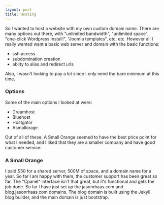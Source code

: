 ```yaml
---
layout: post
title: Hosting
---
```


So I wanted to host a website with my own custom domain name.  There are many options out there, with "unlimited bandwidth", "unlimited space", "one-click Wordpress install!", "Joomla templates", etc, etc.  However all I really wanted want a basic web server and domain with the basic functions:

- ssh access
- subdomination creation
- abilty to alias and redirect urls

Also, I wasn't looking to pay a lot since I only need the bare minimum at this time.

### Options
Some of the main options I looked at were:

- Dreamhost
- Bluehost
- Hostgator
- Asmallorage

Out of all of these, A Small Orange seemed to have the best price point for what I needed, and I liked that they are a smaller company and have good customer service.

### A Small Orange
I paid $50 for a shared server, 500M of space, and a domain name for a year.  So far I am happy with them, the customer support has been great so far.  The "Cpanel" interface isn't that great, but it's functional and gets the job done.  So far I have just set up the jasonrhaas.com and blog.jasonrhaas.com domains.  The blog domain is built using the Jekyll blog builder, and the main domain is just bootstrap.

